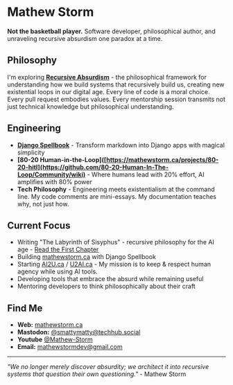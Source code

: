 # Mathew Storm

**Not the basketball player.** Software developer, philosophical author, and unraveling recursive absurdism one paradox at a time.

## Philosophy

I'm exploring **[Recursive Absurdism](https://mathewstorm.ca/philo/the-recursive-absurd/)** - the philosophical framework for understanding how we build systems that recursively build us, creating new existential loops in our digital age. Every line of code is a moral choice. Every pull request embodies values. Every mentorship session transmits not just technical knowledge but philosophical understanding.

## Engineering

- **[Django Spellbook](https://django-spellbook.org/)** - Transform markdown into Django apps with magical simplicity
- **[80-20 Human-in-the-Loop]([https://mathewstorm.ca/projects/80-20-hitl](https://github.com/80-20-Human-In-The-Loop/Community/wiki)** - Where humans lead with 20% effort, AI amplifies with 80% power
- **Tech Philosophy** - Engineering meets existentialism at the command line. My code comments are mini-essays. My documentation teaches why, not just how.

## Current Focus

- Writing "The Labyrinth of Sisyphus" - recursive philosophy for the AI age - [Read the First Chapter](https://mathewstorm.ca/philo/book/Chapter%201%20-%20The%20Arrival/)
- Building [mathewstorm.ca](https://mathewstorm.ca) with Django Spellbook
- Starting [AI2U.ca](https://ai2u.ca) / [U2AI.ca](https://u2ai.ca) - My mission is to keep & respect human agency while using AI tools. 
- Developing tools that embrace the absurd while remaining useful
- Mentoring developers to think philosophically about their craft

## Find Me

- **Web:** [mathewstorm.ca](https://mathewstorm.ca)
- **Mastodon:** [@smattymatty@techhub.social](https://techhub.social/@smattymatty)
- **Youtube** [@Mathew-Storm](https://www.youtube.com/@Mathew-Storm/)
- **Email:** mathewstormdev@gmail.com

---
*"We no longer merely discover absurdity; we architect it into recursive systems that question their own questioning."* - Mathew Storm
